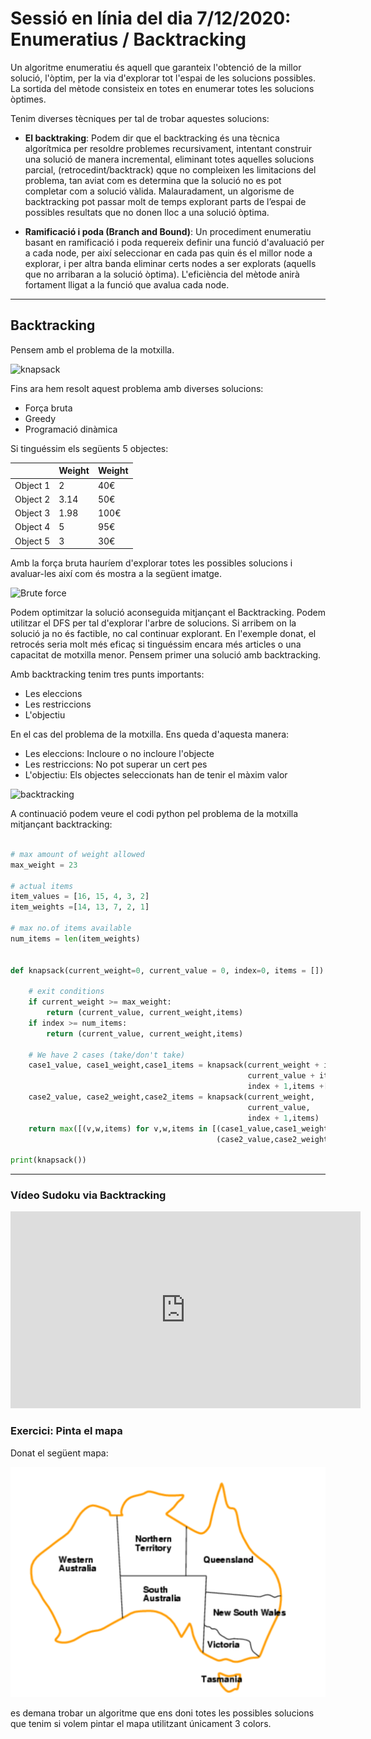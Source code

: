 
# Sessió en línia del dia 7/12/2020: Enumeratius / Backtracking

Un algoritme enumeratiu és aquell que garanteix l'obtenció de la millor solució, l'òptim, per la via d'explorar tot l'espai de les solucions possibles. La sortida del mètode consisteix en totes en enumerar totes les solucions òptimes.

Tenim diverses tècniques per tal de trobar aquestes solucions:

* **El backtraking**: Podem dir que el backtracking és una tècnica algorítmica per resoldre problemes recursivament, intentant construir una solució de manera incremental, eliminant totes aquelles solucions parcial, (retrocedint/backtrack) qque no compleixen les limitacions del problema, tan aviat com es determina que la solució no es pot completar com a solució vàlida.  Malauradament, un algorisme de backtracking pot passar molt de temps explorant parts de l’espai de possibles resultats que no donen lloc a una solució òptima.


* **Ramificació i poda (Branch and Bound)**: Un procediment enumeratiu basant en ramificació i poda requereix definir una funció d'avaluació per a cada node, per així seleccionar en cada pas quin és el millor node a explorar, i per altra banda eliminar certs nodes a ser explorats (aquells que no arribaran a la solució òptima). L'eficiència del mètode anirà fortament lligat a la funció que avalua cada node.


--- 
## Backtracking

Pensem amb el problema de la motxilla.

![knapsack](https://upload.wikimedia.org/wikipedia/commons/thumb/f/fd/Knapsack.svg/2560px-Knapsack.svg.png)

Fins ara hem resolt aquest problema amb diverses solucions: 
* Força bruta
* Greedy
* Programació dinàmica

Si tinguéssim els següents 5 objectes:

|          | Weight | Weight |
|----------|--------|--------|
| Object 1 | 2      | 40€    |
| Object 2 | 3.14   | 50€    |
| Object 3 | 1.98   | 100€   |
| Object 4 | 5      | 95€    |
| Object 5 | 3      | 30€    |

Amb la força bruta hauríem d'explorar totes les possibles solucions i avaluar-les així com és mostra a la següent imatge.

![Brute force](https://media.geeksforgeeks.org/wp-content/uploads/knapsack1.jpg)


Podem optimitzar la solució aconseguida mitjançant el Backtracking. Podem utilitzar el DFS per tal d'explorar l'arbre de solucions. Si arribem on la solució ja no és factible, no cal continuar explorant. En l'exemple donat, el retrocés seria molt més eficaç si tinguéssim encara més articles o una capacitat de motxilla menor.
Pensem primer una solució amb backtracking.

Amb backtracking tenim tres punts importants:
* Les eleccions
* Les restriccions 
* L'objectiu

En el cas del problema de la motxilla. Ens queda d'aquesta manera:
* Les eleccions: Incloure o no incloure l'objecte
* Les restriccions: No pot superar un cert pes
* L'objectiu: Els objectes seleccionats han de tenir el màxim valor

![backtracking](https://media.geeksforgeeks.org/wp-content/uploads/knapsack2.jpg)

A continuació podem veure el codi python pel problema de la motxilla mitjançant backtracking:

```python

# max amount of weight allowed
max_weight = 23

# actual items
item_values = [16, 15, 4, 3, 2]
item_weights =[14, 13, 7, 2, 1]

# max no.of items available
num_items = len(item_weights)


def knapsack(current_weight=0, current_value = 0, index=0, items = []):
    
    # exit conditions
    if current_weight >= max_weight:
        return (current_value, current_weight,items)
    if index >= num_items:
        return (current_value, current_weight,items)
    
    # We have 2 cases (take/don't take)
    case1_value, case1_weight,case1_items = knapsack(current_weight + item_weights[index],
                                                     current_value + item_values[index], 
                                                     index + 1,items +[index])
    case2_value, case2_weight,case2_items = knapsack(current_weight, 
                                                     current_value, 
                                                     index + 1,items)
    return max([(v,w,items) for v,w,items in [(case1_value,case1_weight,case1_items),
                                              (case2_value,case2_weight,case2_items)] if w <= max_weight])
                                              
print(knapsack())                                           
```
--- 

### Vídeo Sudoku via Backtracking

<center>
<iframe width="560" height="315" src="https://www.youtube.com/embed/Zq4upTEaQyM" frameborder="0" allow="accelerometer; autoplay; clipboard-write; encrypted-media; gyroscope; picture-in-picture" allowfullscreen></iframe>
 </center>


### Exercici: Pinta el mapa
Donat el següent mapa:


![mapa](https://github.com/ssegui/algo2/blob/main/classes/images/mapa.png)


es demana trobar un algoritme que ens doni totes les possibles solucions que tenim si volem pintar el mapa utilitzant únicament 3 colors.
